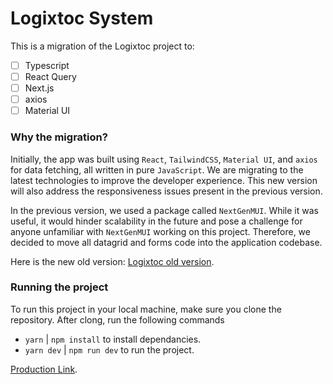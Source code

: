 # Logixtoc System

This is a migration of the Logixtoc project to:
- [ ] Typescript
- [ ] React Query
- [ ] Next.js
- [ ] axios
- [ ] Material UI

### Why the migration?
Initially, the app was built using `React`, `TailwindCSS`, `Material UI`, and `axios` for data fetching, all written in pure `JavaScript`. We are migrating to the latest technologies to improve the developer experience. This new version will also address the responsiveness issues present in the previous version.

In the previous version, we used a package called `NextGenMUI`. While it was useful, it would hinder scalability in the future and pose a challenge for anyone unfamiliar with `NextGenMUI` working on this project. Therefore, we decided to move all datagrid and forms code into the application codebase.

Here is the new old version: [Logixtoc old version](https://github.com/amoskyalo/Logixtoc-Web).

### Running the project
To run this project in your local machine, make sure you clone the repository.
After clong, run the following commands
- `yarn` | `npm install` to install dependancies.
- `yarn dev` | `npm run dev` to run the project.

[Production Link](https://logixtoc.africa/).
